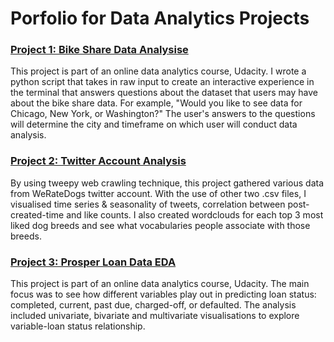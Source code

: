 # Porfolio for Data Analytics Projects

### [Project 1: Bike Share Data Analysise](https://github.com/SEJUNGJENN-C/project_portfolio/tree/BikeShare)

This project is part of an online data analytics course, Udacity. I wrote a python script that takes in raw input to create an interactive experience in the terminal that answers questions about the dataset that users may have about the bike share data. For example, "Would you like to see data for Chicago, New York, or Washington?" The user's answers to the questions will determine the city and timeframe on which user will conduct data analysis. 

### [Project 2: Twitter Account Analysis]()

By using tweepy web crawling technique, this project gathered various data from WeRateDogs twitter account. With the use of other two .csv files, I visualised time series & seasonality of tweets, correlation between post-created-time and like counts. I also created wordclouds for each top 3  most liked dog breeds and see what vocabularies people associate with those breeds.

### [Project 3: Prosper Loan Data EDA](https://github.com/SEJUNGJENN-C/LoanData_EDA.git)

This project is part of an online data analytics course, Udacity. The main focus was to see how different variables play out in predicting loan status: completed, current, past due, charged-off, or defaulted. The analysis included univariate, bivariate and multivariate visualisations to explore variable-loan status relationship.

